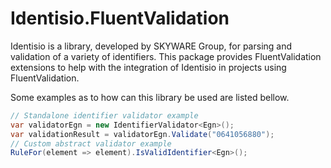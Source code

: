 ﻿# Identisio.FluentValidation

Identisio is a library, developed by SKYWARE Group, for parsing and validation of a variety of identifiers. 
This package provides FluentValidation extensions to help with the integration of Identisio in projects using FluentValidation.

Some examples as to how can this library be used are listed bellow.

```cs
// Standalone identifier validator example
var validatorEgn = new IdentifierValidator<Egn>();
var validationResult = validatorEgn.Validate("0641056880");
// Custom abstract validator example
RuleFor(element => element).IsValidIdentifier<Egn>();
```